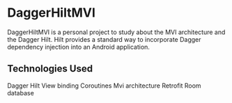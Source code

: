 # DaggerHiltMVI

DaggerHiltMVI is a personal project to study about the MVI architecture and the Dagger Hilt. Hilt provides a standard way to incorporate Dagger dependency injection into an Android application. 

## Technologies Used
Dagger Hilt
View binding
Coroutines
Mvi architecture
Retrofit
Room database
